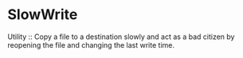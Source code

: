 # SlowWrite
Utility :: Copy a file to a destination slowly and act as a bad citizen by reopening the file and changing the last write time.   

